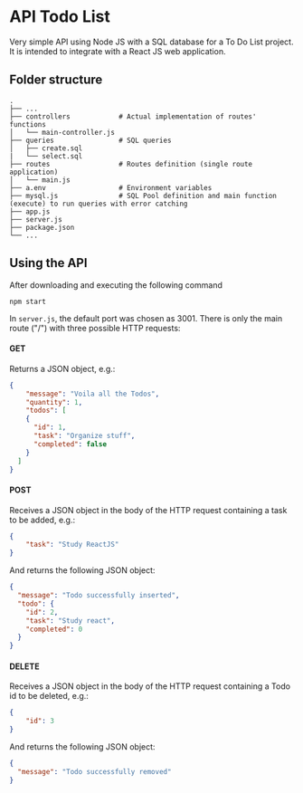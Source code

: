 # API Todo List

Very simple API using Node JS with a SQL database for a To Do List project. It is intended to integrate with a React JS web application.

## Folder structure
    .
    ├── ...
    ├── controllers            # Actual implementation of routes' functions
    │   └── main-controller.js          
    ├── queries                # SQL queries
    │   ├── create.sql        
    |   └── select.sql
    ├── routes                 # Routes definition (single route application)  
    │   └── main.js                           
    ├── a.env                  # Environment variables 
    ├── mysql.js               # SQL Pool definition and main function (execute) to run queries with error catching  
    ├── app.js 
    ├── server.js               
    ├── package.json                
    └── ...
    
## Using the API
After downloading and executing the following command

```
npm start
```

In `server.js`, the default port was chosen as 3001. There is only the main route ("/") with three possible HTTP requests:

#### GET
Returns a JSON object, e.g.:

```json
{
    "message": "Voila all the Todos",
    "quantity": 1,
    "todos": [
    {
      "id": 1,
      "task": "Organize stuff",
      "completed": false
    }
  ]
}
```

#### POST
Receives a JSON object in the body of the HTTP request containing a task to be added, e.g.:
```json
{
	"task": "Study ReactJS"
}
```

And returns the following JSON object:
```json
{
  "message": "Todo successfully inserted",
  "todo": {
    "id": 2,
    "task": "Study react",
    "completed": 0
  }
}
```

#### DELETE
Receives a JSON object in the body of the HTTP request containing a Todo id to be deleted, e.g.:
```json
{
	"id": 3
}
```

And returns the following JSON object:
```json
{
  "message": "Todo successfully removed"
}
```
